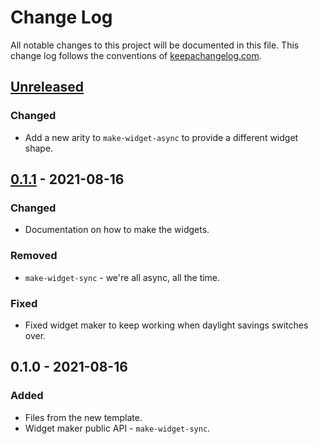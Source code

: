# Change Log
All notable changes to this project will be documented in this file. This change log follows the conventions of [keepachangelog.com](http://keepachangelog.com/).

## [Unreleased]
### Changed
- Add a new arity to `make-widget-async` to provide a different widget shape.

## [0.1.1] - 2021-08-16
### Changed
- Documentation on how to make the widgets.

### Removed
- `make-widget-sync` - we're all async, all the time.

### Fixed
- Fixed widget maker to keep working when daylight savings switches over.

## 0.1.0 - 2021-08-16
### Added
- Files from the new template.
- Widget maker public API - `make-widget-sync`.

[Unreleased]: https://sourcehost.site/your-name/simian/compare/0.1.1...HEAD
[0.1.1]: https://sourcehost.site/your-name/simian/compare/0.1.0...0.1.1
